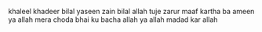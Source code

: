 khaleel
khadeer
bilal
yaseen
zain
bilal allah tuje zarur maaf kartha ba ameen
ya allah mera choda bhai ku bacha allah
ya allah madad kar allah
